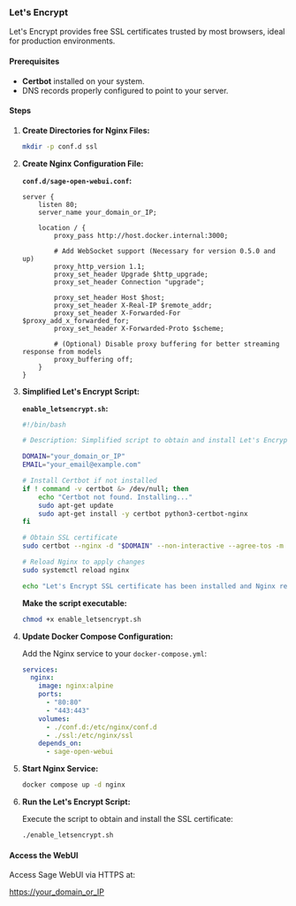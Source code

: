 ### Let's Encrypt

Let's Encrypt provides free SSL certificates trusted by most browsers, ideal for production environments.

#### Prerequisites

- **Certbot** installed on your system.
- DNS records properly configured to point to your server.

#### Steps

1. **Create Directories for Nginx Files:**

    ```bash
    mkdir -p conf.d ssl
    ```

2. **Create Nginx Configuration File:**

    **`conf.d/sage-open-webui.conf`:**

    ```nginx
    server {
        listen 80;
        server_name your_domain_or_IP;

        location / {
            proxy_pass http://host.docker.internal:3000;
    
            # Add WebSocket support (Necessary for version 0.5.0 and up)
            proxy_http_version 1.1;
            proxy_set_header Upgrade $http_upgrade;
            proxy_set_header Connection "upgrade";

            proxy_set_header Host $host;
            proxy_set_header X-Real-IP $remote_addr;
            proxy_set_header X-Forwarded-For $proxy_add_x_forwarded_for;
            proxy_set_header X-Forwarded-Proto $scheme;

            # (Optional) Disable proxy buffering for better streaming response from models
            proxy_buffering off;
        }
    }
    ```

3. **Simplified Let's Encrypt Script:**

    **`enable_letsencrypt.sh`:**

    ```bash
    #!/bin/bash

    # Description: Simplified script to obtain and install Let's Encrypt SSL certificates using Certbot.

    DOMAIN="your_domain_or_IP"
    EMAIL="your_email@example.com"

    # Install Certbot if not installed
    if ! command -v certbot &> /dev/null; then
        echo "Certbot not found. Installing..."
        sudo apt-get update
        sudo apt-get install -y certbot python3-certbot-nginx
    fi

    # Obtain SSL certificate
    sudo certbot --nginx -d "$DOMAIN" --non-interactive --agree-tos -m "$EMAIL"

    # Reload Nginx to apply changes
    sudo systemctl reload nginx

    echo "Let's Encrypt SSL certificate has been installed and Nginx reloaded."
    ```

    **Make the script executable:**

    ```bash
    chmod +x enable_letsencrypt.sh
    ```

4. **Update Docker Compose Configuration:**

    Add the Nginx service to your `docker-compose.yml`:

    ```yaml
    services:
      nginx:
        image: nginx:alpine
        ports:
          - "80:80"
          - "443:443"
        volumes:
          - ./conf.d:/etc/nginx/conf.d
          - ./ssl:/etc/nginx/ssl
        depends_on:
          - sage-open-webui
    ```

5. **Start Nginx Service:**

    ```bash
    docker compose up -d nginx
    ```

6. **Run the Let's Encrypt Script:**

    Execute the script to obtain and install the SSL certificate:

    ```bash
    ./enable_letsencrypt.sh
    ```

#### Access the WebUI

Access Sage WebUI via HTTPS at:

[https://your_domain_or_IP](https://your_domain_or_IP)
